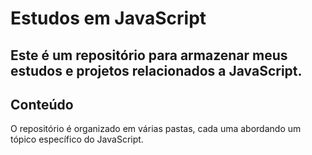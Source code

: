 # Estudos em JavaScript

## Este é um repositório para armazenar meus estudos e projetos relacionados a JavaScript.

## Conteúdo

O repositório é organizado em várias pastas, cada uma abordando um tópico específico do JavaScript.  

